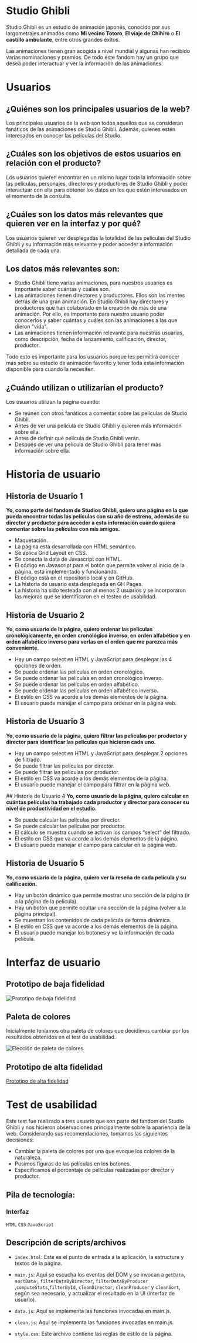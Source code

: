 # Studio Ghibli

Studio Ghibli es un estudio de animación japonés, conocido por sus largometrajes
animados como **Mi vecino Totoro**, **El viaje de Chihiro** o
**El castillo ambulante**, entre otros grandes éxitos.

Las animaciones tienen gran acogida a nivel mundial y algunas han recibido varias nominaciones y premios. De todo este fandom hay un grupo que desea poder interactuar y ver la información de las animaciones.

# Usuarios

## ¿Quiénes son los principales usuarios de la web?
Los principales usuarios de la web son todos aquellos que se consideran fanáticos de las animaciones de Studio Ghibli. Además, quienes estén interesados en conocer las películas del Studio.

## ¿Cuáles son los objetivos de estos usuarios en relación con el producto?
Los usuarios quieren encontrar en un mismo lugar toda la información sobre las películas, personajes, directores y productores de Studio Ghibli y poder interactuar con ella para obtener los datos en los que estén interesados en el momento de la consulta.

## ¿Cuáles son los datos más relevantes que quieren ver en la interfaz y por qué?
Los usuarios quieren ver desplegadas la totalidad de las películas del Studio Ghibli y su información más relevante y poder acceder a información detallada de cada una. 

## Los datos más relevantes son:
* Studio Ghibli tiene varias animaciones, para nuestros usuarios es importante saber cuántas y cuáles son.
* Las animaciones tienen directores y productores. Ellos son las mentes detrás de una gran animación. En Studio Ghibli hay directores y productores que han colaborado en la creación de más de una animación. Por ello, es importante para nuestro usuario poder conocerlos y saber cuántas y cuáles son las animaciones a las que dieron "vida".
* Las animaciones tienen información relevante para nuestras usuarias, como descripción, fecha de lanzamiento, calificación, director, productor.

Todo esto es importante para los usuarios porque les permitirá conocer más sobre su estudio de animación favorito y tener toda esta información disponible para cuando la necesiten.

## ¿Cuándo utilizan o utilizarían el producto?
Los usuarios utilizan la página cuando:
* Se reúnen con otros fanáticos a comentar sobre las películas de Studio Ghibli.
* Antes de ver una película de Studio Ghibli y quieren más información sobre ella.
* Antes de definir qué película de Studio Ghibli verán.
* Después de ver una película de Studio Ghibli para tener más información sobre ella.

# Historia de usuario

## Historia de Usuario 1
**Yo, como parte del fandom de Studios Ghibli, quiero una página en la que pueda encontrar todas las películas con su año de estreno, además de su director y productor para acceder a esta información cuando quiera comentar sobre las películas con mis amigos.**

* Maquetación.
* La página está desarrollada con HTML semántico.
* Se aplica Grid Layout en CSS.
* Se conecta la data de Javascript con HTML.
* El código en Javascript para el botón que permite volver al inicio de la página, está implementado y funcionando.
* El código está en el repositorio local y en GitHub.
* La historia de usuario está desplegada en GH Pages.
* La historia ha sido testeada con al menos 2 usuarios y se incorporaron las mejoras que se identificaron en el testeo de usabilidad.

## Historia de Usuario 2
**Yo, como usuario de la página, quiero ordenar las películas cronológicamente, en orden cronológico inverso, en orden alfabético y en orden alfabético inverso para verlas en el orden que me parezca más conveniente.**

* Hay un campo select en HTML y JavaScript para desplegar las 4 opciones de orden.
* Se puede ordenar las películas en orden cronológico.
* Se puede ordenar las películas en orden cronológico inverso.
* Se puede ordenar las películas en orden alfabético.
* Se puede ordenar las películas en orden alfabético inverso.
* El estilo en CSS va acorde a los demás elementos de la página.
* El usuario puede manejar el campo para ordenar en la página web.

## Historia de Usuario 3
**Yo, como usuario de la página, quiero filtrar las películas por productor y director para identificar las peliculas que hicieron cada uno.**

* Hay un campo select en HTML y JavaScript para desplegar 2 opciones de filtrado.
* Se puede filtrar las películas por director.
* Se puede filtrar las películas por productor.
* El estilo en CSS va acorde a los demás elementos de la página.
* El usuario puede manejar el campo para filtrar en la página web.

## Historia de Usuario 4
**Yo, como usuario de la página, quiero calcular en cuántas películas ha trabajado cada productor y director para conocer su nivel de productividad en el estudio.**

* Se puede calcular las películas por director.
* Se puede calcular las películas por productor.
* El cálculo se muestra cuando se activan los campos “select” del filtrado.
* El estilo en CSS que va acorde a los demás elementos de la página.
* El usuario puede manejar el campo para calcular en la página web.

## Historia de Usuario 5
**Yo, como usuario de la página, quiero ver la reseña de cada película y su calificación.**

 * Hay un botón dinámico que permite mostrar una sección de la página (ir a la página de la película).
 * Hay un botón que permite ocultar una sección de la página (volver a la página principal).
* Se muestran los contenidos de cada película de forma dinámica.
* El estilo en CSS que va acorde a los demás elementos de la página.
* El usuario puede manejar los botones y ve la información de cada película.

# Interfaz de usuario

## Prototipo de baja fidelidad

![Prototipo de baja fidelidad](readme_content/prototipo-de-baja-fidelidad.png)

## Paleta de colores
Inicialmente teníamos otra paleta de colores que decidimos cambiar por los resultados obtenidos en el test de usabilidad.

![Elección de paleta de colores](readme_content/eleccion-de-colores-2.png)

## Prototipo de alta fidelidad
[Prototipo de alta fidelidad](https://www.figma.com/proto/1pBwiEn7PphIITvpaG1AoX/Data-lovers-team-library?node-id=415%3A229&scaling=min-zoom&page-id=0%3A1&starting-point-node-id=415%3A229)

# Test de usabilidad

Este test fue realizado a tres usuario que son parte del fandom del Studio Ghibli y nos hicieron observaciones principalmente sobre la apariencia de la web. Considerando sus recomendaciones, tomamos las siguientes decisiones:
* Cambiar la paleta de colores por una que evoque los colores de la naturaleza.
* Pusimos figuras de las películas en los botones.
* Especificamos el porcentaje de películas realizadas por director y productor.


## Pila de tecnología:

### Interfaz

`HTML` `CSS` `JavaScript`

## Descripción de scripts/archivos

* `index.html`: Este es el punto de entrada a la aplicación, la estructura y textos de la página.

* `main.js`: Aquí se escucha los eventos del DOM y se invocan a `getData`, `sortData` , `filterDataByDirector`, `filterDataByProducer` ,`computeStats`,`filterById`, `cleanDirector`, `cleanProducer` y `cleanSort`, según sea necesario, y actualizar el resultado en la UI (interfaz de usuario).
* `data.js`: Aquí se implementa las funciones invocadas en main.js.

* `clean.js`: Aquí se implementa las funciones invocadas en main.js.

* `style.css`: Este archivo contiene las reglas de estilo de la página.